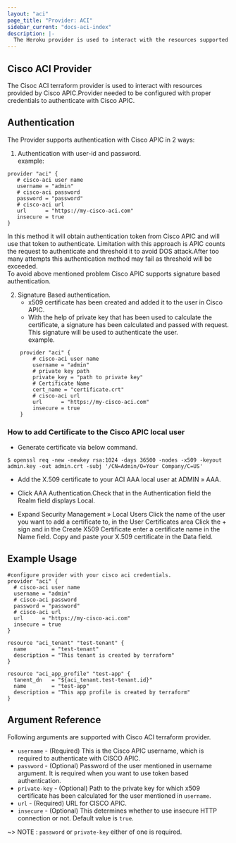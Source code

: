 ```yaml
---
layout: "aci"
page_title: "Provider: ACI"
sidebar_current: "docs-aci-index"
description: |-
  The Heroku provider is used to interact with the resources supported by Heroku. The provider needs to be configured with the proper credentials before it can be used.
---
```

Cisco ACI Provider
------------
The Cisoc ACI terraform provider is used to interact with resources provided by Cisco APIC.Provider needed to be configured with proper credentials to authenticate with Cisco APIC.

Authentication
--------------
The Provider supports authentication with Cisco APIC in 2 ways:  

 1. Authentication with user-id and password.  
 example:  

 ```hcl
 provider "aci" {
    # cisco-aci user name
    username = "admin"
    # cisco-aci password
    password = "password"
    # cisco-aci url
    url      = "https://my-cisco-aci.com"
    insecure = true
}
 ```

 In this method it will obtain authentication token from Cisco APIC and will use that token to authenticate. Limitation with this approach is APIC counts the request to authenticate and threshold it to avoid DOS attack.After too many attempts this authentication method may fail as threshold will be exceeded.  
 To avoid above mentioned problem Cisco APIC supports signature based authentication.  

 2. Signature Based authentication.  
    * x509 certificate has been created and added it to the user in Cisco APIC.
    * With the help of private key that has been used to calculate the certificate, a signature has been calculated and passed with request. This signature will be used to authenticate the user.  
    example.  

```
    provider "aci" {
        # cisco-aci user name
        username = "admin"
        # private key path
        private_key = "path to private key"
        # Certificate Name
        cert_name = "certificate.crt"
        # cisco-aci url
        url      = "https://my-cisco-aci.com"
        insecure = true
    }
```

### How to add Certificate to the Cisco APIC local user ###

* Generate certificate via below command.

```shell
$ openssl req -new -newkey rsa:1024 -days 36500 -nodes -x509 -keyout admin.key -out admin.crt -subj '/CN=Admin/O=Your Company/C=US'
```

* Add the X.509 certificate to your ACI AAA local user at ADMIN » AAA.

* Click AAA Authentication.Check that in the Authentication field the Realm field displays Local.

* Expand Security Management » Local Users
Click the name of the user you want to add a certificate to, in the User Certificates area
Click the + sign and in the Create X509 Certificate enter a certificate name in the Name field. Copy and paste your X.509 certificate in the Data field.


Example Usage
------------
```hcl
#configure provider with your cisco aci credentials.
provider "aci" {
  # cisco-aci user name
  username = "admin"
  # cisco-aci password
  password = "password"
  # cisco-aci url
  url      = "https://my-cisco-aci.com"
  insecure = true
}

resource "aci_tenant" "test-tenant" {
  name        = "test-tenant"
  description = "This tenant is created by terraform"
}

resource "aci_app_profile" "test-app" {
  tanent_dn   = "${aci_tenant.test-tenant.id}"
  name        = "test-app"
  description = "This app profile is created by terraform"
}
```

Argument Reference
------------------
Following arguments are supported with Cisco ACI terraform provider.

 * `username` - (Required) This is the Cisco APIC username, which is required to authenticate with CISCO APIC.
 * `password` - (Optional) Password of the user mentioned in username argument. It is required when you want to use token based authentication.
 * `private-key` - (Optional) Path to the private key for which x509 certificate has been calculated for the user mentioned in `username`.
 * `url` - (Required) URL for CISCO APIC.
 * `insecure` - (Optional) This determines whether to use insecure HTTP connection or not. Default value is `true`.  

~> NOTE : `password` or `private-key` either of one is required.
